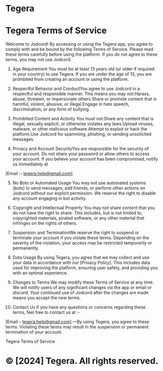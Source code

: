  # Tegera


# Tegera Terms of Service

Welcome to Jodcord! By accessing or using the Tegera app, you agree to comply with and be bound by the following Terms of Service. Please read these terms carefully before using the platform. If you do not agree to these terms, you may not use Jodcord.

1. Age Requirement You must be at least 13 years old (or older if required in your country) to use Tegera. If you are under the age of 13, you are prohibited from creating an account or using the platform.

4. Respectful Behavior and ConductYou agree to use Jodcord in a respectful and responsible manner. This means you may not:Harass, abuse, threaten, or impersonate others.Share or promote content that is harmful, violent, abusive, or illegal.Engage in hate speech, discrimination, or any form of bullying.

5. Prohibited Content and Activity You must not:Share any content that is illegal, sexually explicit, or otherwise violates any laws.Upload viruses, malware, or other malicious software.Attempt to exploit or hack the platform.Use Jodcord for spamming, phishing, or sending unsolicited messages.

6. Privacy and Account SecurityYou are responsible for the security of your account. Do not share your password or allow others to access your account. If you believe your account has been compromised, notify us immediately at

[Email :- tegera.help@gmail.com].

5. No Bots or Automated Usage You may not use automated systems (bots) to send messages, add friends, or perform other actions on Jodcord without our explicit permission. We reserve the right to disable any account engaging in bot activity.

6. Copyright and Intellectual Property You may not share content that you do not have the right to share. This includes, but is not limited to, copyrighted materials, pirated software, or any other material that infringes on the rights of others.

7. Suspension and TerminationWe reserve the right to suspend or terminate your account if you violate these terms. Depending on the severity of the violation, your access may be restricted temporarily or permanently.

8. Data Usage By using Tegera, you agree that we may collect and use your data in accordance with our [Privacy Policy]. This includes data used for improving the platform, ensuring user safety, and providing you with an optimal experience.

9. Changes to Terms We may modify these Terms of Service at any time. We will notify users of any significant changes via the app or email or discord. Your continued use of Jodcord after the changes are made means you accept the new terms.

10. Contact Us if you have any questions or concerns regarding these terms, feel free to contact us at :-

[Email – tegera.help@gmail.com].—By using Tegera, you agree to these terms. Violating these terms may result in the suspension or permanent termination of your account.

Tegera Terms of Service

# © [2024] Tegera. All rights reserved.
